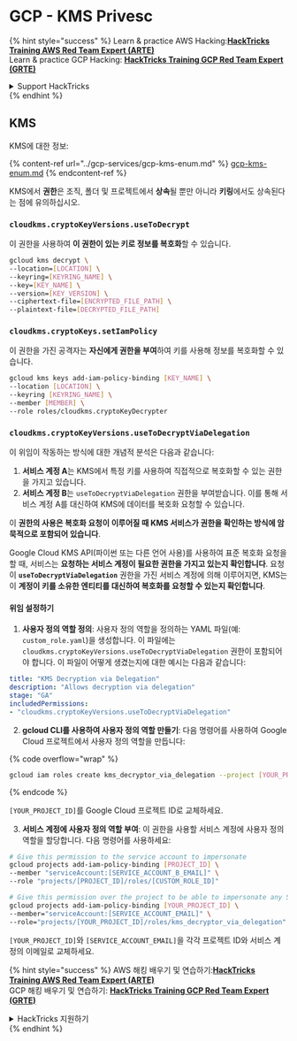 # GCP - KMS Privesc

{% hint style="success" %}
Learn & practice AWS Hacking:<img src="../../../.gitbook/assets/image (1) (1) (1).png" alt="" data-size="line">[**HackTricks Training AWS Red Team Expert (ARTE)**](https://training.hacktricks.xyz/courses/arte)<img src="../../../.gitbook/assets/image (1) (1) (1).png" alt="" data-size="line">\
Learn & practice GCP Hacking: <img src="../../../.gitbook/assets/image (2).png" alt="" data-size="line">[**HackTricks Training GCP Red Team Expert (GRTE)**<img src="../../../.gitbook/assets/image (2).png" alt="" data-size="line">](https://training.hacktricks.xyz/courses/grte)

<details>

<summary>Support HackTricks</summary>

* Check the [**subscription plans**](https://github.com/sponsors/carlospolop)!
* **Join the** 💬 [**Discord group**](https://discord.gg/hRep4RUj7f) or the [**telegram group**](https://t.me/peass) or **follow** us on **Twitter** 🐦 [**@hacktricks\_live**](https://twitter.com/hacktricks_live)**.**
* **Share hacking tricks by submitting PRs to the** [**HackTricks**](https://github.com/carlospolop/hacktricks) and [**HackTricks Cloud**](https://github.com/carlospolop/hacktricks-cloud) github repos.

</details>
{% endhint %}

## KMS

KMS에 대한 정보:

{% content-ref url="../gcp-services/gcp-kms-enum.md" %}
[gcp-kms-enum.md](../gcp-services/gcp-kms-enum.md)
{% endcontent-ref %}

KMS에서 **권한**은 조직, 폴더 및 프로젝트에서 **상속**될 뿐만 아니라 **키링**에서도 상속된다는 점에 유의하십시오.

### `cloudkms.cryptoKeyVersions.useToDecrypt`

이 권한을 사용하여 **이 권한이 있는 키로 정보를 복호화**할 수 있습니다.
```bash
gcloud kms decrypt \
--location=[LOCATION] \
--keyring=[KEYRING_NAME] \
--key=[KEY_NAME] \
--version=[KEY_VERSION] \
--ciphertext-file=[ENCRYPTED_FILE_PATH] \
--plaintext-file=[DECRYPTED_FILE_PATH]
```
### `cloudkms.cryptoKeys.setIamPolicy`

이 권한을 가진 공격자는 **자신에게 권한을 부여**하여 키를 사용해 정보를 복호화할 수 있습니다.
```bash
gcloud kms keys add-iam-policy-binding [KEY_NAME] \
--location [LOCATION] \
--keyring [KEYRING_NAME] \
--member [MEMBER] \
--role roles/cloudkms.cryptoKeyDecrypter
```
### `cloudkms.cryptoKeyVersions.useToDecryptViaDelegation`

이 위임이 작동하는 방식에 대한 개념적 분석은 다음과 같습니다:

1. **서비스 계정 A**는 KMS에서 특정 키를 사용하여 직접적으로 복호화할 수 있는 권한을 가지고 있습니다.
2. **서비스 계정 B**는 `useToDecryptViaDelegation` 권한을 부여받습니다. 이를 통해 서비스 계정 A를 대신하여 KMS에 데이터를 복호화 요청할 수 있습니다.

이 **권한의 사용은 복호화 요청이 이루어질 때 KMS 서비스가 권한을 확인하는 방식에 암묵적으로 포함되어 있습니다**.

Google Cloud KMS API(파이썬 또는 다른 언어 사용)를 사용하여 표준 복호화 요청을 할 때, 서비스는 **요청하는 서비스 계정이 필요한 권한을 가지고 있는지 확인합니다**. 요청이 **`useToDecryptViaDelegation`** 권한을 가진 서비스 계정에 의해 이루어지면, KMS는 이 **계정이 키를 소유한 엔티티를 대신하여 복호화를 요청할 수 있는지 확인합니다**.

#### 위임 설정하기

1. **사용자 정의 역할 정의**: 사용자 정의 역할을 정의하는 YAML 파일(예: `custom_role.yaml`)을 생성합니다. 이 파일에는 `cloudkms.cryptoKeyVersions.useToDecryptViaDelegation` 권한이 포함되어야 합니다. 이 파일이 어떻게 생겼는지에 대한 예시는 다음과 같습니다:
```yaml
title: "KMS Decryption via Delegation"
description: "Allows decryption via delegation"
stage: "GA"
includedPermissions:
- "cloudkms.cryptoKeyVersions.useToDecryptViaDelegation"
```
2. **gcloud CLI를 사용하여 사용자 정의 역할 만들기**: 다음 명령어를 사용하여 Google Cloud 프로젝트에서 사용자 정의 역할을 만듭니다:

{% code overflow="wrap" %}
```bash
gcloud iam roles create kms_decryptor_via_delegation --project [YOUR_PROJECT_ID] --file custom_role.yaml
```
{% endcode %}

`[YOUR_PROJECT_ID]`를 Google Cloud 프로젝트 ID로 교체하세요.

3. **서비스 계정에 사용자 정의 역할 부여**: 이 권한을 사용할 서비스 계정에 사용자 정의 역할을 할당합니다. 다음 명령어를 사용하세요:
```bash
# Give this permission to the service account to impersonate
gcloud projects add-iam-policy-binding [PROJECT_ID] \
--member "serviceAccount:[SERVICE_ACCOUNT_B_EMAIL]" \
--role "projects/[PROJECT_ID]/roles/[CUSTOM_ROLE_ID]"

# Give this permission over the project to be able to impersonate any SA
gcloud projects add-iam-policy-binding [YOUR_PROJECT_ID] \
--member="serviceAccount:[SERVICE_ACCOUNT_EMAIL]" \
--role="projects/[YOUR_PROJECT_ID]/roles/kms_decryptor_via_delegation"
```
`[YOUR_PROJECT_ID]`와 `[SERVICE_ACCOUNT_EMAIL]`을 각각 프로젝트 ID와 서비스 계정의 이메일로 교체하세요.

{% hint style="success" %}
AWS 해킹 배우기 및 연습하기:<img src="../../../.gitbook/assets/image (1) (1) (1).png" alt="" data-size="line">[**HackTricks Training AWS Red Team Expert (ARTE)**](https://training.hacktricks.xyz/courses/arte)<img src="../../../.gitbook/assets/image (1) (1) (1).png" alt="" data-size="line">\
GCP 해킹 배우기 및 연습하기: <img src="../../../.gitbook/assets/image (2).png" alt="" data-size="line">[**HackTricks Training GCP Red Team Expert (GRTE)**<img src="../../../.gitbook/assets/image (2).png" alt="" data-size="line">](https://training.hacktricks.xyz/courses/grte)

<details>

<summary>HackTricks 지원하기</summary>

* [**구독 계획**](https://github.com/sponsors/carlospolop) 확인하기!
* **💬 [**디스코드 그룹**](https://discord.gg/hRep4RUj7f) 또는 [**텔레그램 그룹**](https://t.me/peass)에 참여하거나 **트위터** 🐦 [**@hacktricks\_live**](https://twitter.com/hacktricks_live)**를 팔로우하세요.**
* **[**HackTricks**](https://github.com/carlospolop/hacktricks) 및 [**HackTricks Cloud**](https://github.com/carlospolop/hacktricks-cloud) 깃허브 리포지토리에 PR을 제출하여 해킹 팁을 공유하세요.**

</details>
{% endhint %}
